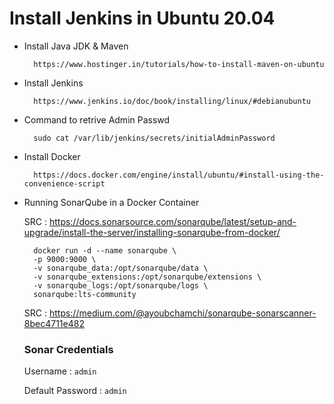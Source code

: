 # Install Jenkins in Ubuntu 20.04 

- Install Java JDK & Maven 

        https://www.hostinger.in/tutorials/how-to-install-maven-on-ubuntu

- Install Jenkins

        https://www.jenkins.io/doc/book/installing/linux/#debianubuntu

- Command to retrive Admin Passwd

        sudo cat /var/lib/jenkins/secrets/initialAdminPassword

- Install Docker 

        https://docs.docker.com/engine/install/ubuntu/#install-using-the-convenience-script

- Running SonarQube in a Docker Container

    SRC : https://docs.sonarsource.com/sonarqube/latest/setup-and-upgrade/install-the-server/installing-sonarqube-from-docker/

        docker run -d --name sonarqube \
        -p 9000:9000 \
        -v sonarqube_data:/opt/sonarqube/data \
        -v sonarqube_extensions:/opt/sonarqube/extensions \
        -v sonarqube_logs:/opt/sonarqube/logs \
        sonarqube:lts-community

    SRC : https://medium.com/@ayoubchamchi/sonarqube-sonarscanner-8bec4711e482

	
    ### Sonar Credentials 

    Username : `admin`

    Default Password : `admin`
